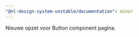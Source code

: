 ```yaml
---
"@nl-design-system-unstable/documentation": minor
---
```


Nieuwe opzet voor Button component pagina.
